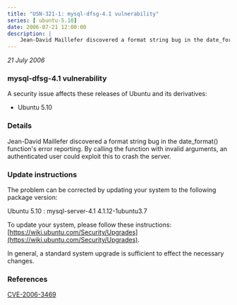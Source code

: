 ```yaml
---
title: "USN-321-1: mysql-dfsg-4.1 vulnerability"
series: [ ubuntu-5.10]
date: 2006-07-21 12:00:00
description: |
    Jean-David Maillefer discovered a format string bug in the date_format() function&#39;s error reporting. By calling the function with invalid arguments, an authenticated user could exploit this to crash the server.
--- 
```

 
 

*21 July 2006*

### mysql-dfsg-4.1 vulnerability

A security issue affects these releases of Ubuntu and its derivatives:

* Ubuntu 5.10

### Details

Jean-David Maillefer discovered a format string bug in the date_format() function&#39;s error reporting. By calling the function with invalid arguments, an authenticated user could exploit this to crash the server.

### Update instructions

The problem can be corrected by updating your system to the following package version:

Ubuntu 5.10
 : mysql-server-4.1 <span>4.1.12-1ubuntu3.7</span>

To update your system, please follow these instructions: [https://wiki.ubuntu.com/Security/Upgrades](https://wiki.ubuntu.com/Security/Upgrades).

In general, a standard system upgrade is sufficient to effect the necessary changes.

### References

 
 [CVE-2006-3469](http://people.ubuntu.com/~ubuntu-security/cve/CVE-2006-3469)
 

